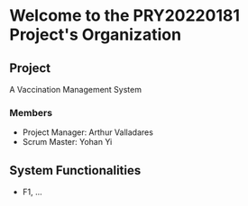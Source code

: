 # Welcome to the PRY20220181 Project's Organization

## Project
A Vaccination Management System

### Members
- Project Manager: Arthur Valladares
- Scrum Master: Yohan Yi

## System Functionalities
- F1, ...
